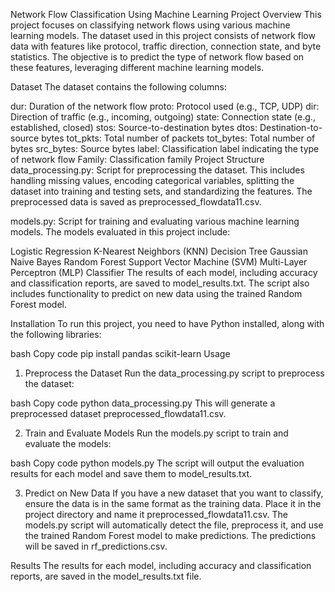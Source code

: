 Network Flow Classification Using Machine Learning
Project Overview
This project focuses on classifying network flows using various machine learning models. The dataset used in this project consists of network flow data with features like protocol, traffic direction, connection state, and byte statistics. The objective is to predict the type of network flow based on these features, leveraging different machine learning models.

Dataset
The dataset contains the following columns:

dur: Duration of the network flow
proto: Protocol used (e.g., TCP, UDP)
dir: Direction of traffic (e.g., incoming, outgoing)
state: Connection state (e.g., established, closed)
stos: Source-to-destination bytes
dtos: Destination-to-source bytes
tot_pkts: Total number of packets
tot_bytes: Total number of bytes
src_bytes: Source bytes
label: Classification label indicating the type of network flow
Family: Classification family
Project Structure
data_processing.py: Script for preprocessing the dataset. This includes handling missing values, encoding categorical variables, splitting the dataset into training and testing sets, and standardizing the features. The preprocessed data is saved as preprocessed_flowdata11.csv.

models.py: Script for training and evaluating various machine learning models. The models evaluated in this project include:

Logistic Regression
K-Nearest Neighbors (KNN)
Decision Tree
Gaussian Naive Bayes
Random Forest
Support Vector Machine (SVM)
Multi-Layer Perceptron (MLP) Classifier
The results of each model, including accuracy and classification reports, are saved to model_results.txt. The script also includes functionality to predict on new data using the trained Random Forest model.

Installation
To run this project, you need to have Python installed, along with the following libraries:

bash
Copy code
pip install pandas scikit-learn
Usage
1. Preprocess the Dataset
Run the data_processing.py script to preprocess the dataset:

bash
Copy code
python data_processing.py
This will generate a preprocessed dataset preprocessed_flowdata11.csv.

2. Train and Evaluate Models
Run the models.py script to train and evaluate the models:

bash
Copy code
python models.py
The script will output the evaluation results for each model and save them to model_results.txt.

3. Predict on New Data
If you have a new dataset that you want to classify, ensure the data is in the same format as the training data. Place it in the project directory and name it preprocessed_flowdata11.csv. The models.py script will automatically detect the file, preprocess it, and use the trained Random Forest model to make predictions. The predictions will be saved in rf_predictions.csv.

Results
The results for each model, including accuracy and classification reports, are saved in the model_results.txt file.
